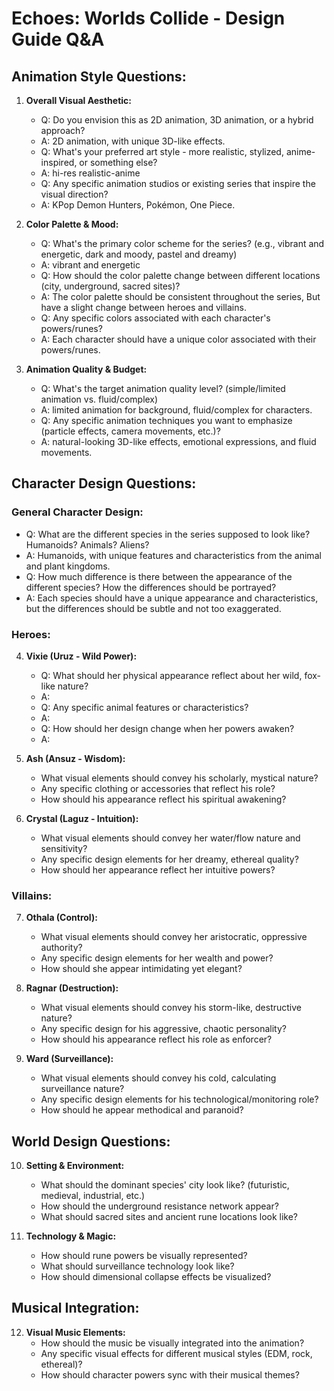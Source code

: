 # **Echoes: Worlds Collide** - Design Guide Q&A

## **Animation Style Questions:**

1. **Overall Visual Aesthetic:**

   - Q: Do you envision this as 2D animation, 3D animation, or a hybrid approach?
   - A: 2D animation, with unique 3D-like effects.
   - Q: What's your preferred art style - more realistic, stylized, anime-inspired, or something else?
   - A: hi-res realistic-anime
   - Q: Any specific animation studios or existing series that inspire the visual direction?
   - A: KPop Demon Hunters, Pokémon, One Piece.

2. **Color Palette & Mood:**

   - Q: What's the primary color scheme for the series? (e.g., vibrant and energetic, dark and moody, pastel and dreamy)
   - A: vibrant and energetic
   - Q: How should the color palette change between different locations (city, underground, sacred sites)?
   - A: The color palette should be consistent throughout the series, But have a slight change between heroes and villains.
   - Q: Any specific colors associated with each character's powers/runes?
   - A: Each character should have a unique color associated with their powers/runes.

3. **Animation Quality & Budget:**
   - Q: What's the target animation quality level? (simple/limited animation vs. fluid/complex)
   - A: limited animation for background, fluid/complex for characters.
   - Q: Any specific animation techniques you want to emphasize (particle effects, camera movements, etc.)?
   - A: natural-looking 3D-like effects, emotional expressions, and fluid movements.

## **Character Design Questions:**

### **General Character Design:**

- Q: What are the different species in the series supposed to look like? Humanoids? Animals? Aliens?
- A: Humanoids, with unique features and characteristics from the animal and plant kingdoms.
- Q: How much difference is there between the appearance of the different species? How the differences should be portrayed?
- A: Each species should have a unique appearance and characteristics, but the differences should be subtle and not too exaggerated.

### **Heroes:**

4. **Vixie (Uruz - Wild Power):**

   - Q: What should her physical appearance reflect about her wild, fox-like nature?
   - A:
   - Q: Any specific animal features or characteristics?
   - A:
   - Q: How should her design change when her powers awaken?
   - A:

5. **Ash (Ansuz - Wisdom):**

   - What visual elements should convey his scholarly, mystical nature?
   - Any specific clothing or accessories that reflect his role?
   - How should his appearance reflect his spiritual awakening?

6. **Crystal (Laguz - Intuition):**
   - What visual elements should convey her water/flow nature and sensitivity?
   - Any specific design elements for her dreamy, ethereal quality?
   - How should her appearance reflect her intuitive powers?

### **Villains:**

7. **Othala (Control):**

   - What visual elements should convey her aristocratic, oppressive authority?
   - Any specific design elements for her wealth and power?
   - How should she appear intimidating yet elegant?

8. **Ragnar (Destruction):**

   - What visual elements should convey his storm-like, destructive nature?
   - Any specific design for his aggressive, chaotic personality?
   - How should his appearance reflect his role as enforcer?

9. **Ward (Surveillance):**
   - What visual elements should convey his cold, calculating surveillance nature?
   - Any specific design elements for his technological/monitoring role?
   - How should he appear methodical and paranoid?

## **World Design Questions:**

10. **Setting & Environment:**

    - What should the dominant species' city look like? (futuristic, medieval, industrial, etc.)
    - How should the underground resistance network appear?
    - What should sacred sites and ancient rune locations look like?

11. **Technology & Magic:**
    - How should rune powers be visually represented?
    - What should surveillance technology look like?
    - How should dimensional collapse effects be visualized?

## **Musical Integration:**

12. **Visual Music Elements:**
    - How should the music be visually integrated into the animation?
    - Any specific visual effects for different musical styles (EDM, rock, ethereal)?
    - How should character powers sync with their musical themes?
